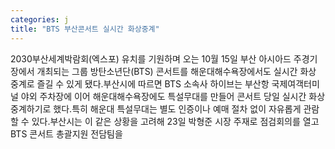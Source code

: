 ```yaml
---
categories: j
title: "BTS 부산콘서트 실시간 화상중계"
---
```

2030부산세계박람회(엑스포) 유치를 기원하며 오는 10월 15일 부산 아시아드 주경기장에서 개최되는 그룹 방탄소년단(BTS) 콘서트를 해운대해수욕장에서도 실시간 화상 중계로 즐길 수 있게 됐다.부산시에 따르면 BTS 소속사 하이브는 부산항 국제여객터미널 야외 주차장에 이어 해운대해수욕장에도 특설무대를 만들어 콘서트 당일 실시간 화상 중계하기로 했다.특히 해운대 특설무대는 별도 인증이나 예매 절차 없이 자유롭게 관람할 수 있다.부산시는 이 같은 상황을 고려해 23일 박형준 시장 주재로 점검회의를 열고 BTS 콘서트 총괄지원 전담팀을
